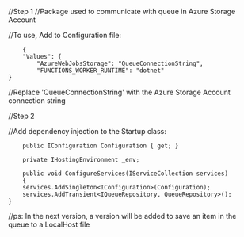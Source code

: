 ﻿//Step 1
//Package used to communicate with queue in Azure Storage Account

//To use, Add to Configuration file:


        {
		"Values": {
			"AzureWebJobsStorage": "QueueConnectionString",
			"FUNCTIONS_WORKER_RUNTIME": "dotnet"
	}


//Replace 'QueueConnectionString' with the Azure Storage Account connection string

//Step 2

//Add dependency injection to the Startup class:

        public IConfiguration Configuration { get; }

        private IHostingEnvironment _env;

        public void ConfigureServices(IServiceCollection services)
        {
		services.AddSingleton<IConfiguration>(Configuration);
		services.AddTransient<IQueueRepository, QueueRepository>();
	}


//ps: In the next version, a version will be added to save an item in the queue to a LocalHost file
